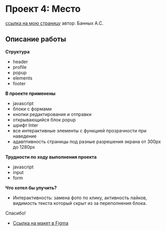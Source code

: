 # Проект 4: Место
[ссылка на мою страницу](https://interind.github.io/mesto/) автор: Банных А.С.

## Описание работы

**Структура**

* header
* profile
* popup
* elements
* footer

**В проекте применены**
* javascript
* блоки с формами
* кнопки редактирования и отправки
* открывающийся блок popup
* шрифт Inter
* все интерактивные элементы с функцией прозрачности при наведение
* адавптивность страницы под разные разрешения экрана от 300px до 1280px

**Трудности по ходу выполнения проекта**
* javascript
* input
* form

**Что хотел бы улучить?**
* Интерактивность: замена фото по клику, активность лайков, видимость текста который скрыт из за переполнения блока.

Спасибо!
* [Ссылка на макет в Figma](https://www.figma.com/file/StZjf8HnoeLdiXS7dYrLAh/JavaScript.-Sprint-4)